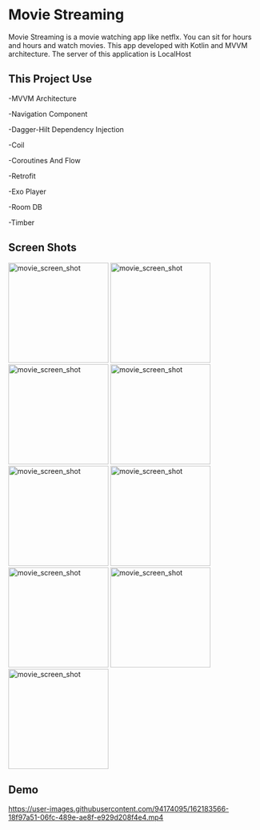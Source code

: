 # Movie Streaming

Movie Streaming is a  movie watching app like netflx. You can sit for hours and hours and watch movies. This app developed with Kotlin and MVVM architecture. The server of this application  is LocalHost

## This Project Use

-MVVM Architecture

-Navigation Component

-Dagger-Hilt Dependency Injection

-Coil

-Coroutines And Flow

-Retrofit

-Exo Player

-Room DB

-Timber

## Screen Shots

<img src="https://user-images.githubusercontent.com/94174095/161423788-da4b0793-ac72-49e7-b71f-f3be3fba8761.jpg" alt="movie_screen_shot" width="200"/> <img src="https://user-images.githubusercontent.com/94174095/161423793-fd941ba8-2bb7-4b87-8b9b-6ad5f2b621e4.jpg" alt="movie_screen_shot" width="200"/> <img src="https://user-images.githubusercontent.com/94174095/161423822-eb4f1aa0-358a-4b0a-aabf-3b76b720f7f2.jpg" alt="movie_screen_shot" width="200"/> <img src="https://user-images.githubusercontent.com/94174095/161423832-59638754-3424-4613-9011-f1b3a3f2d7d3.jpg" alt="movie_screen_shot" width="200"/> <img src="https://user-images.githubusercontent.com/94174095/161423864-3f4b117e-b076-40b4-bc60-f5796a042f21.jpg" alt="movie_screen_shot" width="200"/> <img src="https://user-images.githubusercontent.com/94174095/161423918-6ebb579d-3190-4ab3-a30f-c8bbada2793f.jpg" alt="movie_screen_shot" width="200"/> <img src="https://user-images.githubusercontent.com/94174095/161423929-6be712d4-d5f0-4b64-963a-2652d8278129.jpg" alt="movie_screen_shot" width="200"/> <img src="https://user-images.githubusercontent.com/94174095/161423965-e90e2d74-d0a8-4087-a5e7-40d6db9356b5.jpg" alt="movie_screen_shot" width="200"/> <img src="https://user-images.githubusercontent.com/94174095/161424005-3d7ccd69-2b21-4837-988f-9f5689f1308c.jpg" alt="movie_screen_shot" width="200"/>

## Demo

https://user-images.githubusercontent.com/94174095/162183566-18f97a51-06fc-489e-ae8f-e929d208f4e4.mp4







